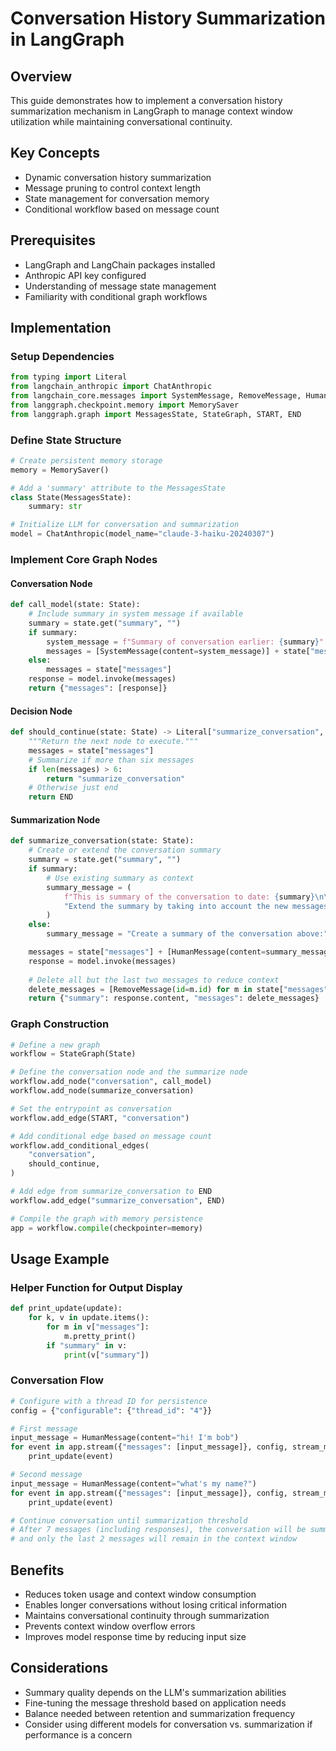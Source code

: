# Conversation History Summarization in LangGraph

## Overview
This guide demonstrates how to implement a conversation history summarization mechanism in LangGraph to manage context window utilization while maintaining conversational continuity.

## Key Concepts
- Dynamic conversation history summarization
- Message pruning to control context length
- State management for conversation memory
- Conditional workflow based on message count

## Prerequisites
- LangGraph and LangChain packages installed
- Anthropic API key configured
- Understanding of message state management
- Familiarity with conditional graph workflows

## Implementation

### Setup Dependencies
```python
from typing import Literal
from langchain_anthropic import ChatAnthropic
from langchain_core.messages import SystemMessage, RemoveMessage, HumanMessage
from langgraph.checkpoint.memory import MemorySaver
from langgraph.graph import MessagesState, StateGraph, START, END
```

### Define State Structure
```python
# Create persistent memory storage
memory = MemorySaver()

# Add a 'summary' attribute to the MessagesState
class State(MessagesState):
    summary: str

# Initialize LLM for conversation and summarization
model = ChatAnthropic(model_name="claude-3-haiku-20240307")
```

### Implement Core Graph Nodes

#### Conversation Node
```python
def call_model(state: State):
    # Include summary in system message if available
    summary = state.get("summary", "")
    if summary:
        system_message = f"Summary of conversation earlier: {summary}"
        messages = [SystemMessage(content=system_message)] + state["messages"]
    else:
        messages = state["messages"]
    response = model.invoke(messages)
    return {"messages": [response]}
```

#### Decision Node
```python
def should_continue(state: State) -> Literal["summarize_conversation", END]:
    """Return the next node to execute."""
    messages = state["messages"]
    # Summarize if more than six messages
    if len(messages) > 6:
        return "summarize_conversation"
    # Otherwise just end
    return END
```

#### Summarization Node
```python
def summarize_conversation(state: State):
    # Create or extend the conversation summary
    summary = state.get("summary", "")
    if summary:
        # Use existing summary as context
        summary_message = (
            f"This is summary of the conversation to date: {summary}\n\n"
            "Extend the summary by taking into account the new messages above:"
        )
    else:
        summary_message = "Create a summary of the conversation above:"

    messages = state["messages"] + [HumanMessage(content=summary_message)]
    response = model.invoke(messages)
    
    # Delete all but the last two messages to reduce context
    delete_messages = [RemoveMessage(id=m.id) for m in state["messages"][:-2]]
    return {"summary": response.content, "messages": delete_messages}
```

### Graph Construction
```python
# Define a new graph
workflow = StateGraph(State)

# Define the conversation node and the summarize node
workflow.add_node("conversation", call_model)
workflow.add_node(summarize_conversation)

# Set the entrypoint as conversation
workflow.add_edge(START, "conversation")

# Add conditional edge based on message count
workflow.add_conditional_edges(
    "conversation",
    should_continue,
)

# Add edge from summarize_conversation to END
workflow.add_edge("summarize_conversation", END)

# Compile the graph with memory persistence
app = workflow.compile(checkpointer=memory)
```

## Usage Example

### Helper Function for Output Display
```python
def print_update(update):
    for k, v in update.items():
        for m in v["messages"]:
            m.pretty_print()
        if "summary" in v:
            print(v["summary"])
```

### Conversation Flow
```python
# Configure with a thread ID for persistence
config = {"configurable": {"thread_id": "4"}}

# First message
input_message = HumanMessage(content="hi! I'm bob")
for event in app.stream({"messages": [input_message]}, config, stream_mode="updates"):
    print_update(event)

# Second message
input_message = HumanMessage(content="what's my name?")
for event in app.stream({"messages": [input_message]}, config, stream_mode="updates"):
    print_update(event)

# Continue conversation until summarization threshold
# After 7 messages (including responses), the conversation will be summarized
# and only the last 2 messages will remain in the context window
```

## Benefits
- Reduces token usage and context window consumption
- Enables longer conversations without losing critical information
- Maintains conversational continuity through summarization
- Prevents context window overflow errors
- Improves model response time by reducing input size

## Considerations
- Summary quality depends on the LLM's summarization abilities
- Fine-tuning the message threshold based on application needs
- Balance needed between retention and summarization frequency
- Consider using different models for conversation vs. summarization if performance is a concern
